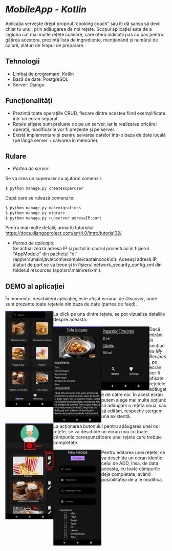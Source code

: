 # _MobileApp - Kotlin_

Aplicația servește drept propriul “cooking coach” sau îți dă șansa să devii chiar tu unul, prin 
adăugarea de noi rețete. Scopul aplicației este de a îngloba cât mai multe rețete 
culinare, care oferă indicații pas cu pas pentru gătirea acestora, prezintă lista de ingrediente, 
menționând și numărul de calorii, alături de timpul de preparare.

## Tehnologii

- Limbaj de programare: Kotlin 
- Bază de date: PostgreSQL
- Server: Django

## Funcționalități
- Prezintă toate operațiile CRUD, fiecare dintre acestea fiind exemplificate într-un ecran separat. 
- Rețele afișate sunt preluate de pe un server, iar la realizarea oricărei operații, modificările 
vor fi prezente și pe server.
- Există implementare și pentru salvarea datelor într-o baza de date locală (pe lângă server + salvarea în memorie).

## Rulare
- _Partea de server:_

Se va crea un superuser cu ajutorul comenzii: 
```
$ python manage.py createsuperuser
```

După care se rulează comenzile:
```
$ python manage.py makemigrations
$ python manage.py migrate
$ python manage.py runserver adresaIP:port
```

Pentru mai multe detalii, urmariti tutorialul: https://docs.djangoproject.com/en/4.0/intro/tutorial02/

- _Partea de aplicație:_  
Se actualizează adresa IP și portul în cadrul proiectului în fișierul "AppModule" din pachetul "di" 
(app\src\main\java\com\example\captaincook\di). Aceeași adresă IP, ălaturi de port se va trece și în 
fișierul network_security_config.xml din folderul resources (app\src\main\res\xml).

## DEMO al aplicației
În momentul deschiderii aplicației, este afișat ecranul de _Discover_, unde sunt prezente toate rețetele 
din baza de date (partea de feed).
<p align="center">
     <img src = "imagini_readme\1.PNG" height="300" width="150" style="float:left">
</p>

La click pe una dintre rețete, se pot vizualiza detaliile despre aceasta.
<p>
<div align="center" >
    <img src = "imagini_readme\2_1.PNG" height="300" width="150" style="float:left">
    <img src = "imagini_readme\2_2.PNG" height="200" width="150" style="float:left">
</div>
</p>

Dacă intrăm în secțiunea _My Recipes_, pe ecran vor fi afișate rețetele adăugate de către noi. În acest 
ecran putem alege mai multe opțiuni: să adăugăm o rețeta nouă, sau să edităm, respectiv ștergem una 
existentă.
<p align="center">
     <img src = "imagini_readme\3.png" height="300" width="150" style="float:left">
</p>

La acționarea butonului pentru adăugarea unei noi rețete, se va deschide un ecran nou cu toate 
câmpurile corespunzătoare unei rețete care trebuie completate.
<p align="center">
     <img src = "imagini_readme\4.PNG" height="300" width="150" style="float:left">
</p>

Pentru editarea unei rețete, se va deschide un ecran identic celui de ADD, însa, de data aceasta, 
cu toate câmpurile deja completate, având posibilitatea de a le modifica.

